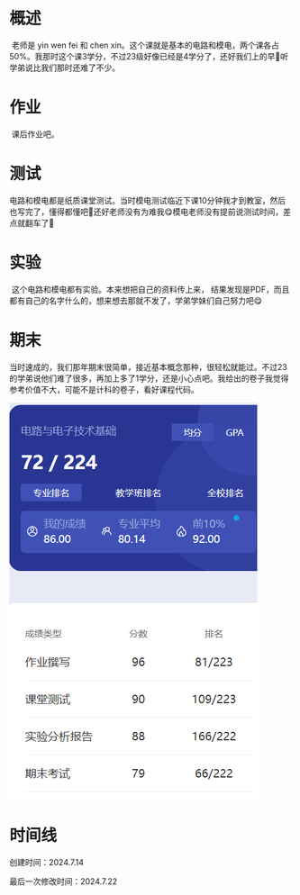 # 概述

​	老师是 yin wen fei 和 chen xin。这个课就是基本的电路和模电，两个课各占50%。我那时这个课3学分，不过23级好像已经是4学分了，还好我们上的早🤣听学弟说比我们那时还难了不少。

# 作业

​	课后作业吧。

# 测试

​	电路和模电都是纸质课堂测试。当时模电测试临近下课10分钟我才到教室，然后也写完了，懂得都懂吧🤣还好老师没有为难我😋模电老师没有提前说测试时间，差点就翻车了🤣

# 实验

​	这个电路和模电都有实验。本来想把自己的资料传上来， 结果发现是PDF，而且都有自己的名字什么的，想来想去那就不发了，学弟学妹们自己努力吧😋

# 期末

​	当时速成的，我们那年期末很简单，接近基本概念那种，很轻松就能过。不过23的学弟说他们难了很多，再加上多了1学分，还是小心点吧。我给出的卷子我觉得参考价值不大，可能不是计科的卷子，看好课程代码。

![image-20240714233012473](电路与电子技术基础-assets/image-20240714233012473.png)

# 时间线

创建时间：2024.7.14

最后一次修改时间：2024.7.22

